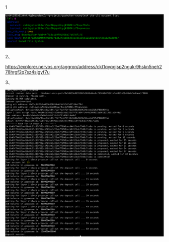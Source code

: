 

1

![account](account.png)

2、

https://explorer.nervos.org/aggron/address/ckt1qyqgjsp2ngukr9hskn5neh278hrgf2q7sz4sjgyf7u



3、

![deposit](deposit.png)